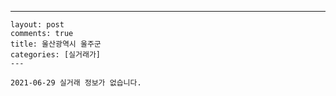 ---
    layout: post
    comments: true
    title: 울산광역시 울주군
    categories: [실거래가]
    ---

    2021-06-29 실거래 정보가 없습니다.

    